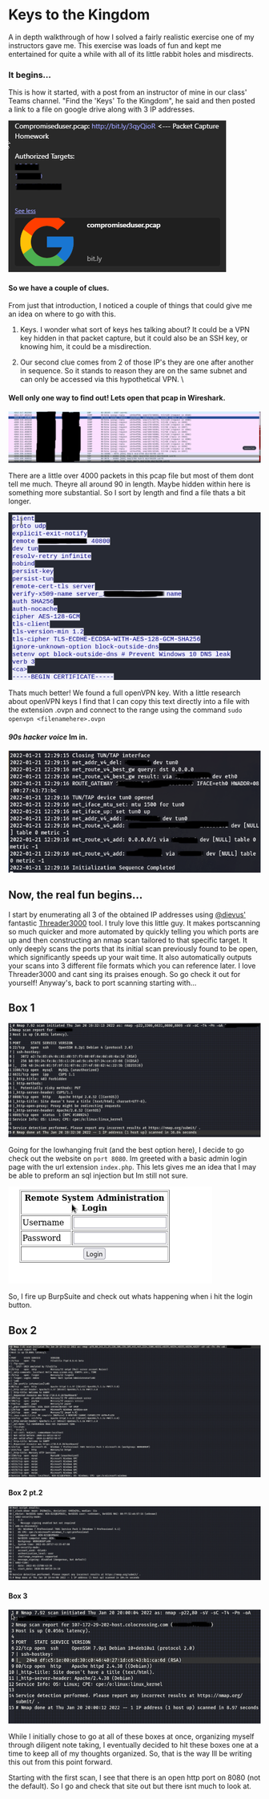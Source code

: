 # Keys to the Kingdom
A in depth walkthrough of how I solved a fairly realistic exercise one of my instructors gave me. This exercise was loads of fun and kept me entertained for quite a while with all of its little rabbit holes and misdirects.

### It begins...
This is how it started, with a post from an instructor of mine in our class' Teams channel. "Find the 'Keys' To the Kingdom", he said and then posted a link to a file on google drive along with 3 IP addresses.

![S](Images/TheBegining.png)
#### So we have a couple of clues. 
From just that introduction, I noticed a couple of things that could give me an idea on where to go with this.
1. Keys. I wonder what sort of keys hes talking about? 
It could be a VPN key hidden in that packet capture, but it could also be an SSH key, or knowing him, it could be a misdirection. 

2. Our second clue comes from 2 of those IP's they are one after another in sequence. So it stands to reason they are on the same subnet and can only be accessed via this hypothetical VPN. \

#### Well only one way to find out! Lets open that pcap in Wireshark.

![S](Images/LotsOfPackets.png)

There are a little over 4000 packets in this pcap file but most of them dont tell me much. Theyre all around 90 in length. Maybe hidden within here is something more substantial. So I sort by length and find a file thats a bit longer. 

![S](Images/ThatsBetter.png)

Thats much better! We found a full openVPN key. With a little research about openVPN keys I find that I can copy this text directly into a file with the extension .ovpn and connect to the range using the command ``sudo openvpn <filenamehere>.ovpn``

#### ***90s hacker voice*** Im in.
![S](Images/ImIn.png)

## Now, the real fun begins...

I start by enumerating all 3 of the obtained IP addresses using [@dievus'](https://github.com/dievus) fantastic [Threader3000](https://github.com/dievus/threader3000) tool. I truly love this little guy. It makes portscanning so much quicker and more automated by quickly telling you which ports are up and then constructing an nmap scan tailored to that specific target. It only deeply scans the ports that its initial scan previously found to be open, which significantly speeds up your wait time. It also automatically outputs your scans into 3 different file formats which you can reference later. I love Threader3000 and cant sing its praises enough. So go check it out for yourself!
Anyway's, back to port scanning starting with...
## Box 1
![S](Images/nmap1.png)

Going for the lowhanging fruit (and the best option here), I decide to go check out the website on `port 8080`. Im greeted with a basic admin login page with the url extension `index.php`. This lets gives me an idea that I may be able to preform an sql injection but Im still not sure.

![S](Images/phpAdminPage.png)

So, I fire up BurpSuite and check out whats happening when i hit the login button.

## Box 2
![S](Images/nmap2_1.png)
#### Box 2 pt.2
![S](Images/nmap2_2.png)
#### Box 3
![S](Images/nmap3.png)

While I initially chose to go at all of these boxes at once, organizing myself through diligent note taking, I eventually decided to hit these boxes one at a time to keep all of my thoughts organized. So, that is the way Ill be writing this out from this point forward. 

Starting with the first scan, I see that there is an open http port on 8080 (not the default). So I go and check that site out but there isnt much to look at.

